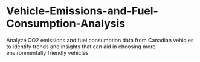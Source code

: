 # Vehicle-Emissions-and-Fuel-Consumption-Analysis
Analyze CO2 emissions and fuel consumption data from Canadian vehicles to identify trends and insights that can aid in choosing more environmentally friendly vehicles
